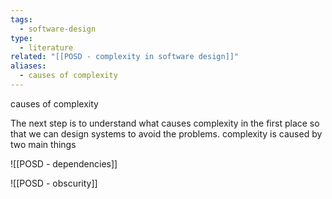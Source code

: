 ```yaml
---
tags:
  - software-design
type:
  - literature
related: "[[POSD - complexity in software design]]"
aliases:
  - causes of complexity
---
```

causes of complexity 

The next step is to understand what causes complexity in the first place so that we can design systems to avoid the problems.
complexity is caused by two main things

![[POSD - dependencies]]

![[POSD - obscurity]]
